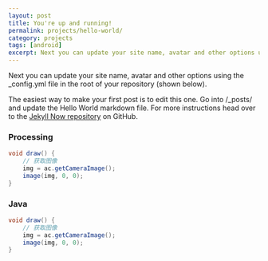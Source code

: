 ```yaml
---
layout: post
title: You're up and running!
permalink: projects/hello-world/
category: projects
tags: [android]
excerpt: Next you can update your site name, avatar and other options using the _config.yml file in the root of your repository.
---
```


Next you can update your site name, avatar and other options using the _config.yml file in the root of your repository (shown below).

The easiest way to make your first post is to edit this one. Go into /_posts/ and update the Hello World markdown file. For more instructions head over to the [Jekyll Now repository](https://github.com/barryclark/jekyll-now) on GitHub.

### Processing

```java
void draw() {
    // 获取图像
    img = ac.getCameraImage();
    image(img, 0, 0);
}
```
### Java

```java
void draw() {
    // 获取图像
    img = ac.getCameraImage();
    image(img, 0, 0);
}
```